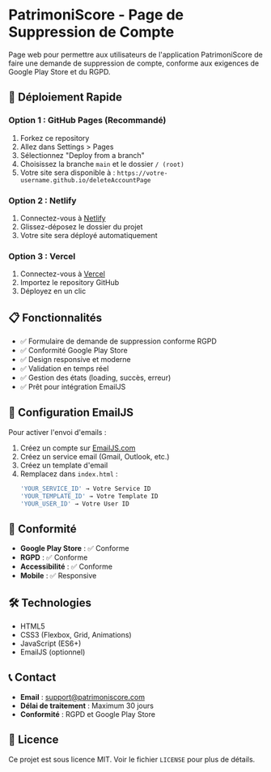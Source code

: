 # PatrimoniScore - Page de Suppression de Compte

Page web pour permettre aux utilisateurs de l'application PatrimoniScore de faire une demande de suppression de compte, conforme aux exigences de Google Play Store et du RGPD.

## 🚀 Déploiement Rapide

### Option 1 : GitHub Pages (Recommandé)
1. Forkez ce repository
2. Allez dans Settings > Pages
3. Sélectionnez "Deploy from a branch"
4. Choisissez la branche `main` et le dossier `/ (root)`
5. Votre site sera disponible à : `https://votre-username.github.io/deleteAccountPage`

### Option 2 : Netlify
1. Connectez-vous à [Netlify](https://netlify.com)
2. Glissez-déposez le dossier du projet
3. Votre site sera déployé automatiquement

### Option 3 : Vercel
1. Connectez-vous à [Vercel](https://vercel.com)
2. Importez le repository GitHub
3. Déployez en un clic

## 📋 Fonctionnalités

- ✅ Formulaire de demande de suppression conforme RGPD
- ✅ Conformité Google Play Store
- ✅ Design responsive et moderne
- ✅ Validation en temps réel
- ✅ Gestion des états (loading, succès, erreur)
- ✅ Prêt pour intégration EmailJS

## 🔧 Configuration EmailJS

Pour activer l'envoi d'emails :

1. Créez un compte sur [EmailJS.com](https://www.emailjs.com/)
2. Créez un service email (Gmail, Outlook, etc.)
3. Créez un template d'email
4. Remplacez dans `index.html` :
   ```javascript
   'YOUR_SERVICE_ID' → Votre Service ID
   'YOUR_TEMPLATE_ID' → Votre Template ID  
   'YOUR_USER_ID' → Votre User ID
   ```

## 📱 Conformité

- **Google Play Store** : ✅ Conforme
- **RGPD** : ✅ Conforme
- **Accessibilité** : ✅ Conforme
- **Mobile** : ✅ Responsive

## 🛠️ Technologies

- HTML5
- CSS3 (Flexbox, Grid, Animations)
- JavaScript (ES6+)
- EmailJS (optionnel)

## 📞 Contact

- **Email** : support@patrimoniscore.com
- **Délai de traitement** : Maximum 30 jours
- **Conformité** : RGPD et Google Play Store

## 📄 Licence

Ce projet est sous licence MIT. Voir le fichier `LICENSE` pour plus de détails. 